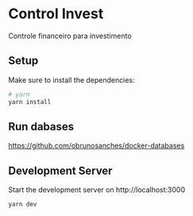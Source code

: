 # Control Invest
Controle financeiro para investimento

## Setup

Make sure to install the dependencies:

```bash
# yarn
yarn install
```

## Run dabases

https://github.com/obrunosanches/docker-databases

## Development Server

Start the development server on http://localhost:3000

```bash
yarn dev
```